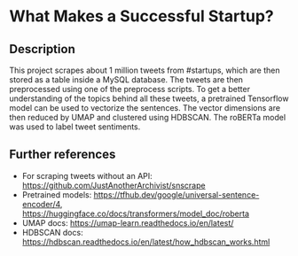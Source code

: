 # What Makes a Successful Startup?

## Description

This project scrapes about 1 million tweets from #startups, which are then stored as a table inside a MySQL database. The tweets are then preprocessed using 
one of the preprocess scripts. To get a better understanding of the topics behind all these tweets, a pretrained Tensorflow model can be used to vectorize the sentences. 
The vector dimensions are then reduced by UMAP and clustered using HDBSCAN. The roBERTa model was used to label tweet sentiments. 

## Further references

* For scraping tweets without an API: https://github.com/JustAnotherArchivist/snscrape
* Pretrained models: https://tfhub.dev/google/universal-sentence-encoder/4, https://huggingface.co/docs/transformers/model_doc/roberta
* UMAP docs: https://umap-learn.readthedocs.io/en/latest/
* HDBSCAN docs: https://hdbscan.readthedocs.io/en/latest/how_hdbscan_works.html
